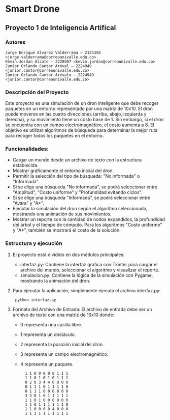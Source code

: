 # Smart Drone
## Proyecto 1 de Inteligencia Artifical

### Autores
    Jorge Enrique Alvarez Valderrama – 2125356 <jorge.valderrama@correounivalle.edu.co>
    Kevin Jordan Alzate – 2228507 <kevin.jordan@correounivalle.edu.co>
    Junior Orlando Cantor Aréval – 2224949 <junior.cantor@correounivalle.edu.co>
    Junior Orlando Cantor Arévalo – 2224949 <junior.cantor@correounivalle.edu.co>

### Descripción del Proyecto
Este proyecto es una simulación de un dron inteligente que debe recoger paquetes en un entorno representado por una matriz de 10x10. El dron puede moverse en las cuatro direcciones (arriba, abajo, izquierda y derecha), y su movimiento tiene un costo base de 1. Sin embargo, si el dron se encuentra con un campo electromagnético, el costo aumenta a 8. El objetivo es utilizar algoritmos de búsqueda para determinar la mejor ruta para recoger todos los paquetes en el entorno.

### Funcionalidades:
- Cargar un mundo desde un archivo de texto con la estructura establecida.
- Mostrar gráficamente el entorno inicial del dron.
- Permitir la selección del tipo de búsqueda: "No informada" o "Informada".
- Si se elige una búsqueda "No informada", se podrá seleccionar entre "Amplitud", "Costo uniforme" y "Profundidad evitando ciclos".
- Si se elige una búsqueda "Informada", se podrá seleccionar entre "Avara" y "A*".
- Ejecutar la simulación del dron según el algoritmo seleccionado, mostrando una animación de sus movimientos.
- Mostrar un reporte con la cantidad de nodos expandidos, la profundidad del árbol y el tiempo de cómputo. Para los algoritmos "Costo uniforme" y "A*", también se mostrará el costo de la solución.

### Estructura y ejecución
1. El proyecto está dividido en dos módulos principales:
    - interfaz.py: Contiene la interfaz gráfica con Tkinter para cargar el archivo del mundo, seleccionar el algoritmo y visualizar el reporte.
    - simulacion.py: Contiene la lógica de la simulación con Pygame, mostrando la animación del dron.

2. Para ejecutar la aplicación, simplemente ejecuta el archivo interfaz.py:

        python interfaz.py

3. Formato del Archivo de Entrada:
El archivo de entrada debe ser un archivo de texto con una matriz de 10x10 donde:
    - 0 representa una casilla libre.
    - 1 representa un obstáculo.
    - 2 representa la posición inicial del dron.
    - 3 representa un campo electromagnético.
    - 4 representa un paquete.

            1 1 0 0 0 0 0 1 1 1
            1 1 0 1 0 1 0 1 1 1
            0 2 0 3 4 4 0 0 0 0
            0 1 1 1 0 1 1 1 1 0
            0 1 1 1 0 0 0 0 0 0
            3 3 0 1 0 1 1 1 1 1
            1 1 0 1 0 0 0 0 0 0
            1 1 0 1 1 1 1 1 1 0
            1 1 0 0 0 0 4 0 0 0
            1 1 1 1 1 1 1 1 1 1
